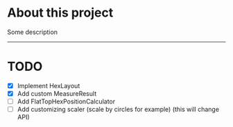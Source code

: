 # About this project
Some description

---
# TODO
- [x] Implement HexLayout
- [x] Add custom MeasureResult
- [ ] Add FlatTopHexPositionCalculator
- [ ] Add customizing scaler (scale by circles for example) (this will change API)
